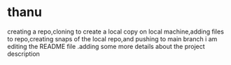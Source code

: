 # thanu
creating a repo,cloning to create a local copy on local machine,adding files to repo,creating snaps of the local repo,and pushing to main branch
i am editing the README file .adding some more details about the project description
